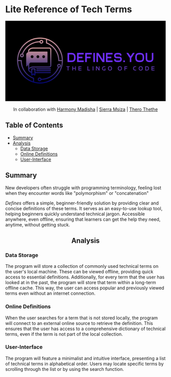 # Lite Reference of Tech Terms

<div align="center">

![App Logo](design/logo_small.png "defines.you - the longo of code")

In collaboration with [Harmony Madisha](https://github.com/HarmonyWM) | [Sierra Msiza](https://github.com/sierra445) | [Thero Thethe](https://github.com/thero-sgit)
</div>

## Table of Contents

- [Summary](#summary)
- [Analysis](#analysis)
	- [Data Storage](#data-storage)
	- [Online Definitions](#online-definitions)
	- [User-Interface](#user-interface)

## Summary

New developers often struggle with programming terminology, feeling lost when they encounter words like "polymorphism" or "concatenation" 

_Defines_ offers a simple, beginner-friendly solution by providing clear and concise definitions of these terms. It serves as an easy-to-use lookup tool, helping beginners quickly understand technical jargon. Accessible anywhere, even offline, ensuring that learners can get the help they need, anytime, without getting stuck.

## <div align="center">Analysis

### Data Storage

The program will store a collection of commonly used technical terms on the user's local machine. These can be viewed offline, providing quick access to essential definitions. Additionally, for every term that the user has looked at in the past, the program will store that term within a long-term offline cache. This way, the user can access popular and previously viewed terms even without an internet connection.


### Online Definitions

When the user searches for a term that is not stored locally, the program will connect to an external online source to retrieve the definition. This ensures that the user has access to a comprehensive dictionary of technical terms, even if the term is not part of the local collection.

### User-Interface

The program will feature a minimalist and intuitive interface, presenting a list of technical terms in alphabetical order. Users may locate specific terms by scrolling through the list or by using the search function.


